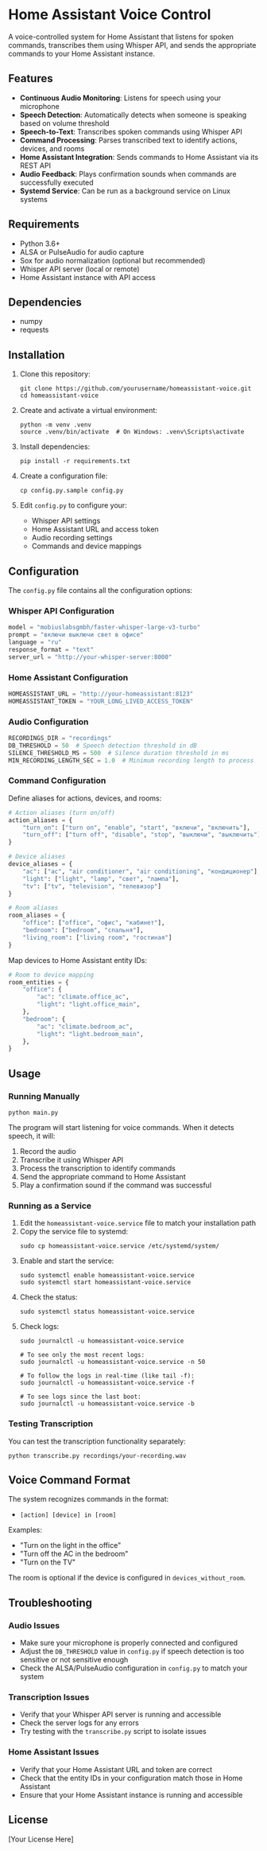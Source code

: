 # Home Assistant Voice Control

A voice-controlled system for Home Assistant that listens for spoken commands, transcribes them using Whisper API, and sends the appropriate commands to your Home Assistant instance.

## Features

- **Continuous Audio Monitoring**: Listens for speech using your microphone
- **Speech Detection**: Automatically detects when someone is speaking based on volume threshold
- **Speech-to-Text**: Transcribes spoken commands using Whisper API
- **Command Processing**: Parses transcribed text to identify actions, devices, and rooms
- **Home Assistant Integration**: Sends commands to Home Assistant via its REST API
- **Audio Feedback**: Plays confirmation sounds when commands are successfully executed
- **Systemd Service**: Can be run as a background service on Linux systems

## Requirements

- Python 3.6+
- ALSA or PulseAudio for audio capture
- Sox for audio normalization (optional but recommended)
- Whisper API server (local or remote)
- Home Assistant instance with API access

## Dependencies

- numpy
- requests

## Installation

1. Clone this repository:
   ```
   git clone https://github.com/yourusername/homeassistant-voice.git
   cd homeassistant-voice
   ```

2. Create and activate a virtual environment:
   ```
   python -m venv .venv
   source .venv/bin/activate  # On Windows: .venv\Scripts\activate
   ```

3. Install dependencies:
   ```
   pip install -r requirements.txt
   ```

4. Create a configuration file:
   ```
   cp config.py.sample config.py
   ```

5. Edit `config.py` to configure your:
   - Whisper API settings
   - Home Assistant URL and access token
   - Audio recording settings
   - Commands and device mappings

## Configuration

The `config.py` file contains all the configuration options:

### Whisper API Configuration
```python
model = "mobiuslabsgmbh/faster-whisper-large-v3-turbo"
prompt = "включи выключи свет в офисе"
language = "ru"
response_format = "text"
server_url = "http://your-whisper-server:8000"
```

### Home Assistant Configuration
```python
HOMEASSISTANT_URL = "http://your-homeassistant:8123"
HOMEASSISTANT_TOKEN = "YOUR_LONG_LIVED_ACCESS_TOKEN"
```

### Audio Configuration
```python
RECORDINGS_DIR = "recordings"
DB_THRESHOLD = 50  # Speech detection threshold in dB
SILENCE_THRESHOLD_MS = 500  # Silence duration threshold in ms
MIN_RECORDING_LENGTH_SEC = 1.0  # Minimum recording length to process
```

### Command Configuration

Define aliases for actions, devices, and rooms:

```python
# Action aliases (turn on/off)
action_aliases = {
    "turn_on": ["turn on", "enable", "start", "включи", "включить"],
    "turn_off": ["turn off", "disable", "stop", "выключи", "выключить"]
}

# Device aliases
device_aliases = {
    "ac": ["ac", "air conditioner", "air conditioning", "кондиционер"],
    "light": ["light", "lamp", "свет", "лампа"],
    "tv": ["tv", "television", "телевизор"]
}

# Room aliases
room_aliases = {
    "office": ["office", "офис", "кабинет"],
    "bedroom": ["bedroom", "спальня"],
    "living_room": ["living room", "гостиная"]
}
```

Map devices to Home Assistant entity IDs:

```python
# Room to device mapping
room_entities = {
    "office": {
        "ac": "climate.office_ac",
        "light": "light.office_main",
    },
    "bedroom": {
        "ac": "climate.bedroom_ac",
        "light": "light.bedroom_main",
    },
}
```

## Usage

### Running Manually

```
python main.py
```

The program will start listening for voice commands. When it detects speech, it will:
1. Record the audio
2. Transcribe it using Whisper API
3. Process the transcription to identify commands
4. Send the appropriate command to Home Assistant
5. Play a confirmation sound if the command was successful

### Running as a Service

1. Edit the `homeassistant-voice.service` file to match your installation path
2. Copy the service file to systemd:
   ```
   sudo cp homeassistant-voice.service /etc/systemd/system/
   ```
3. Enable and start the service:
   ```
   sudo systemctl enable homeassistant-voice.service
   sudo systemctl start homeassistant-voice.service
   ```
4. Check the status:
   ```
   sudo systemctl status homeassistant-voice.service
   ```
5. Check logs:
   ```
   sudo journalctl -u homeassistant-voice.service
   
   # To see only the most recent logs:
   sudo journalctl -u homeassistant-voice.service -n 50
   
   # To follow the logs in real-time (like tail -f):
   sudo journalctl -u homeassistant-voice.service -f
   
   # To see logs since the last boot:
   sudo journalctl -u homeassistant-voice.service -b
   ```

### Testing Transcription

You can test the transcription functionality separately:

```
python transcribe.py recordings/your-recording.wav
```

## Voice Command Format

The system recognizes commands in the format:
- `[action] [device] in [room]`

Examples:
- "Turn on the light in the office"
- "Turn off the AC in the bedroom"
- "Turn on the TV"

The room is optional if the device is configured in `devices_without_room`.

## Troubleshooting

### Audio Issues

- Make sure your microphone is properly connected and configured
- Adjust the `DB_THRESHOLD` value in `config.py` if speech detection is too sensitive or not sensitive enough
- Check the ALSA/PulseAudio configuration in `config.py` to match your system

### Transcription Issues

- Verify that your Whisper API server is running and accessible
- Check the server logs for any errors
- Try testing with the `transcribe.py` script to isolate issues

### Home Assistant Issues

- Verify that your Home Assistant URL and token are correct
- Check that the entity IDs in your configuration match those in Home Assistant
- Ensure that your Home Assistant instance is running and accessible

## License

[Your License Here]
